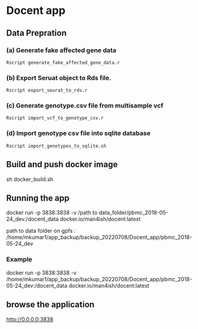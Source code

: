 # Docent app

## Data Prepration


### (a) Generate fake affected gene data
    Rscript generate_fake_affected_gene_data.r
### (b) Export Seruat object to Rds file.
    Rscript export_seurat_to_rds.r
### (c) Generate genotype.csv file from multisample vcf
    Rscript import_vcf_to_genotype_csv.r
### (d) Import genotype csv file into sqlite database
    Rscript import_genotypes_to_sqlite.sh


## Build and push docker image
sh docker_build.sh

## Running the app
docker run -p 3838:3838 -v /path to data_folder/pbmc_2018-05-24_dev:/docent_data docker.io/man4ish/docent:latest

path to data folder on gpfs : /home/mkumar1/app_backup/backup_20220708/Docent_app/pbmc_2018-05-24_dev

### Example
docker run -p 3838:3838 -v /home/mkumar1/app_backup/backup_20220708/Docent_app/pbmc_2018-05-24_dev:/docent_data docker.io/man4ish/docent:latest


## browse the application
http://0.0.0.0:3838
